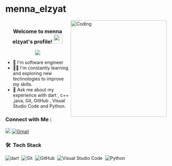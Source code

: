# menna_elzyat

<img align="right" alt="Coding" width="300" src="https://user-images.githubusercontent.com/77529535/104816402-097a5f80-5843-11eb-9d83-deadb3bb212c.gif?raw=true" >
<h3 align="center">
  <br>
  Welcome to menna elzyat's profile!
  <img src="https://media.giphy.com/media/hvRJCLFzcasrR4ia7z/giphy.gif" width="28">
</h3>

<!-- Typing SVG by DenverCoder1 - https://github.com/DenverCoder1/readme-typing-svg -->
<p align="center">
  <a href="https://github.com/DenverCoder1/readme-typing-svg"><img src="https://readme-typing-svg.herokuapp.com/?lines=Web-Development%20Student;Always%20learning%20new%20things&font=Fira%20Code&center=true&width=440&height=45&color=00DF67&vCenter=true&size=22"></a>
</p> 

- 🏢 I'm software engineer
- 👨‍💻  I'm constantly learning and exploring new technologies to improve my skills.
- 💬 Ask me about my experience with dart , c++ ,java, Git, GitHub , Visual Studio Code and Python.


### Connect with Me :

<a href="[https://www.linkedin.com/in/menna-elzyat-6021a5274/](https://www.linkedin.com/in/menna-elzyat-6021a5274?utm_source=share&utm_campaign=share_via&utm_content=profile&utm_medium=android_app)" target="_blank"><img src="https://img.shields.io/badge/-Eslam%20Shaban-0077B5?style=for-the-badge&logo=Linkedin&logoColor=white"/></a>
[![Gmail](https://img.shields.io/badge/Gmail-D14836?style=for-the-badge&logo=gmail&logoColor=white&link=mailto:elzyatmenna4@gmail.com)](mailto:elzyatmenna48@gmail.com)



### 🛠 &nbsp;Tech Stack

![dart](https://img.shields.io/badge/-CSS-05122A?style=flat&logo=CSS3&logoColor=1572B6)&nbsp;
![Git](https://img.shields.io/badge/-Git-05122A?style=flat&logo=git)&nbsp;
![GitHub](https://img.shields.io/badge/-GitHub-05122A?style=flat&logo=github)&nbsp;
![Visual Studio Code](https://img.shields.io/badge/-Visual%20Studio%20Code-05122A?style=flat&logo=visual-studio-code&logoColor=007ACC)&nbsp;
![Python](https://img.shields.io/badge/-Python%20-05122A?style=flat&logo=python)&nbsp;
